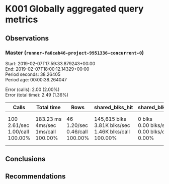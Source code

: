 # K001 Globally aggregated query metrics

## Observations ##

### Master (`runner-fa6cab46-project-9951336-concurrent-0`) ###
Start: 2019-02-07T17:59:33.879243+00:00  
End: 2019-02-07T18:00:12.14329+00:00  
Period seconds: 38.26405  
Period age: 00:00:38.264047  

Error (calls): 2.00 (2.00%)  
Error (total time): 2.49 (1.36%)

Calls | Total&nbsp;time | Rows | shared_blks_hit | shared_blks_read | shared_blks_dirtied | shared_blks_written | blk_read_time | blk_write_time | kcache_reads | kcache_writes | kcache_user_time_ms | kcache_system_time 
-------|------------|------|-----------------|------------------|---------------------|---------------------|---------------|----------------|--------------|---------------|---------------------|--------------------
100<br/>2.61/sec<br/>1.00/call<br/>100.00% |183.23&nbsp;ms<br/>4ms/sec<br/>1ms/call<br/>100.00% |46<br/>1.20/sec<br/>0.46/call<br/>100.00% |145,615&nbsp;blks<br/>3.81K&nbsp;blks/sec<br/>1.46K&nbsp;blks/call<br/>100.00% |0&nbsp;blks<br/>0.00&nbsp;blks/sec<br/>0.00&nbsp;blks/call<br/>0.00% |0&nbsp;blks<br/>0.00&nbsp;blks/sec<br/>0.00&nbsp;blks/call<br/>0.00% |0&nbsp;blks<br/>0.00&nbsp;blks/sec<br/>0.00&nbsp;blks/call<br/>0.00% |0.00nbsp;ms<br/>0s/sec<br/>0s/call<br/>0.00% |0.00nbsp;ms<br/>0s/sec<br/>0s/call<br/>0s/call<br/>0.00% |0.00&nbsp;bytes<br/>0.00&nbsp;bytes/sec<br/>0.00&nbsp;bytes/call<br/>0.00% |0.00&nbsp;bytes<br/>0.00&nbsp;bytes/sec<br/>0.00&nbsp;bytes/call<br/>0.00% |0.00&nbsp;ms<br/>0s/sec<br/>0s/call<br/>0.00% |0.00&nbsp;ms<br/>0s/sec<br/>0s/call<br/>0.00%





## Conclusions ##


## Recommendations ##

